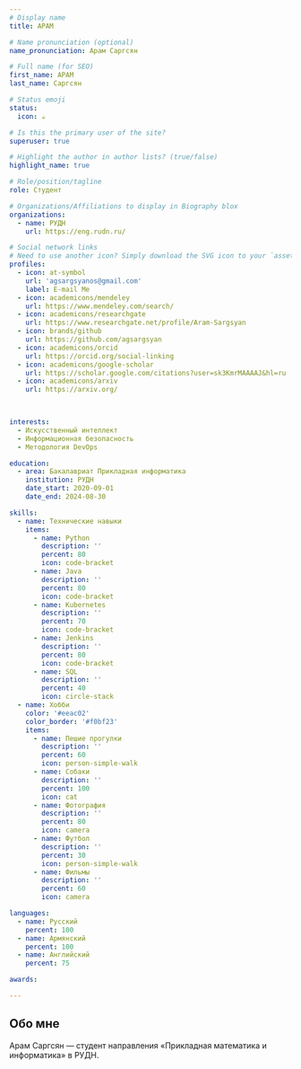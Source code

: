```yaml
---
# Display name
title: АРАМ

# Name pronunciation (optional)
name_pronunciation: Арам Саргсян

# Full name (for SEO)
first_name: АРАМ
last_name: Саргсян

# Status emoji
status:
  icon: ☕️

# Is this the primary user of the site?
superuser: true

# Highlight the author in author lists? (true/false)
highlight_name: true

# Role/position/tagline
role: Студент

# Organizations/Affiliations to display in Biography blox
organizations:
  - name: РУДН
    url: https://eng.rudn.ru/

# Social network links
# Need to use another icon? Simply download the SVG icon to your `assets/media/icons/` folder.
profiles:
  - icon: at-symbol
    url: 'agsargsyanos@gmail.com'
    label: E-mail Me
  - icon: academicons/mendeley
    url: https://www.mendeley.com/search/
  - icon: academicons/researchgate
    url: https://www.researchgate.net/profile/Aram-Sargsyan
  - icon: brands/github
    url: https://github.com/agsargsyan
  - icon: academicons/orcid
    url: https://orcid.org/social-linking
  - icon: academicons/google-scholar
    url: https://scholar.google.com/citations?user=sk3KmrMAAAAJ&hl=ru
  - icon: academicons/arxiv
    url: https://arxiv.org/

  

interests:
  - Искусственный интеллект
  - Информационная безопасность
  - Методология DevOps

education:
  - area: Бакалавриат Прикладная информатика
    institution: РУДН
    date_start: 2020-09-01
    date_end: 2024-08-30

skills:
  - name: Технические навыки
    items:
      - name: Python
        description: ''
        percent: 80
        icon: code-bracket
      - name: Java
        description: ''
        percent: 80
        icon: code-bracket
      - name: Kubernetes
        description: ''
        percent: 70
        icon: code-bracket
      - name: Jenkins
        description: ''
        percent: 80
        icon: code-bracket
      - name: SQL
        description: ''
        percent: 40
        icon: circle-stack
  - name: Хобби
    color: '#eeac02'
    color_border: '#f0bf23'
    items:
      - name: Пешие прогулки
        description: ''
        percent: 60
        icon: person-simple-walk
      - name: Собаки
        description: ''
        percent: 100
        icon: cat
      - name: Фотография
        description: ''
        percent: 80
        icon: camera
      - name: Футбол
        description: ''
        percent: 30
        icon: person-simple-walk
      - name: Фильмы
        description: ''
        percent: 60
        icon: camera

languages:
  - name: Русский
    percent: 100
  - name: Армянский
    percent: 100
  - name: Английский
    percent: 75

awards:

---
```


## Обо мне

Арам Саргсян — студент направления «Прикладная математика и информатика» в РУДН.
